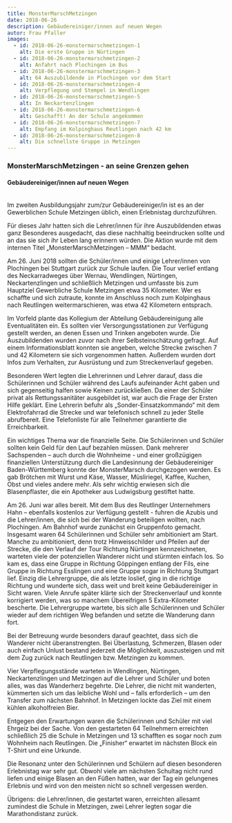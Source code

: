 ```yaml
---
title: MonsterMarschMetzingen
date: 2018-06-26
description: Gebäudereiniger/innen auf neuen Wegen
autor: Frau Pfaller
images:
  - id: 2018-06-26-monstermarschmetzingen-1
    alt: Die erste Gruppe in Nürtingen
  - id: 2018-06-26-monstermarschmetzingen-2
    alt: Anfahrt nach Plochingen im Bus
  - id: 2018-06-26-monstermarschmetzingen-3
    alt: 64 Auszubildende in Plochingen vor dem Start
  - id: 2018-06-26-monstermarschmetzingen-4
    alt: Verpflegung und Stempel in Wendlingen
  - id: 2018-06-26-monstermarschmetzingen-5
    alt: In Neckartenzlingen
  - id: 2018-06-26-monstermarschmetzingen-6
    alt: Geschafft! An der Schule angekommen
  - id: 2018-06-26-monstermarschmetzingen-7
    alt: Empfang im Kolpinghaus Reutlingen nach 42 km
  - id: 2018-06-26-monstermarschmetzingen-8
    alt: Die schnellste Gruppe in Metzingen
---
```

<!--mehr-->
### MonsterMarschMetzingen - an seine Grenzen gehen
#### Gebäudereiniger/innen auf neuen Wegen<br><br>


Im zweiten Ausbildungsjahr zum/zur Gebäudereiniger/in ist es an der Gewerblichen Schule Metzingen üblich, einen Erlebnistag durchzuführen.

Für dieses Jahr hatten sich die Lehrer/innen für ihre Auszubildenden etwas ganz Besonderes ausgedacht, das diese nachhaltig beeindrucken sollte und an das sie sich ihr Leben lang erinnern würden. Die Aktion wurde mit dem internen Titel „MonsterMarschMetzingen – MMM“ bedacht.

Am 26. Juni 2018 sollten die Schüler/innen und einige Lehrer/innen von Plochingen bei Stuttgart zurück zur Schule laufen. Die Tour verlief entlang des Neckarradweges über Wernau, Wendlingen, Nürtingen, Neckartenzlingen und schließlich Metzingen und umfasste bis zum Hauptziel Gewerbliche Schule Metzingen etwa 35 Kilometer. Wer es schaffte und sich zutraute, konnte im Anschluss noch zum Kolpinghaus nach Reutlingen weitermarschieren, was etwa 42 Kilometern entsprach.

Im Vorfeld plante das Kollegium der Abteilung Gebäudereinigung alle Eventualitäten ein. Es sollten vier Versorgungsstationen zur Verfügung gestellt werden, an denen Essen und Trinken angeboten wurde.
Die Auszubildenden wurden zuvor nach ihrer Selbsteinschätzung gefragt. Auf einem Informationsblatt konnten sie angeben, welche Strecke zwischen 7 und 42 Kilometern sie sich vorgenommen hatten. Außerdem wurden dort Infos zum Verhalten, zur Ausrüstung und zum Streckenverlauf gegeben.

Besonderen Wert legten die Lehrerinnen und Lehrer darauf, dass die Schülerinnen und Schüler während des Laufs aufeinander Acht gaben und sich gegenseitig halfen sowie Keinen zurückließen. Da einer der Schüler privat als Rettungssanitäter ausgebildet ist, war auch die Frage der Ersten Hilfe geklärt. Eine Lehrerin befuhr als „Sonder-Einsatzkommando“ mit dem Elektrofahrrad die Strecke und war telefonisch schnell zu jeder Stelle abrufbereit. Eine Telefonliste für alle Teilnehmer garantierte die Erreichbarkeit.

Ein wichtiges Thema war die finanzielle Seite. Die Schülerinnen und Schüler sollten kein Geld für den Lauf bezahlen müssen. Dank mehrerer Sachspenden – auch durch die Wohnheime -  und einer großzügigen finanziellen Unterstützung durch die Landesinnung der Gebäudereiniger Baden-Württemberg konnte der MonsterMarsch durchgezogen werden. Es gab Brötchen mit Wurst und Käse, Wasser, Müsliriegel, Kaffee, Kuchen, Obst und vieles andere mehr. Als sehr wichtig erwiesen sich die Blasenpflaster, die ein Apotheker aus Ludwigsburg gestiftet hatte.

Am 26. Juni war alles bereit. Mit dem Bus des Reutlinger Unternehmers Hahn – ebenfalls kostenlos zur Verfügung gestellt - fuhren die Azubis und die Lehrer/innen, die sich bei der Wanderung beteiligen wollten, nach Plochingen. Am Bahnhof wurde zunächst ein Gruppenfoto gemacht. Insgesamt waren 64 Schülerinnen und Schüler sehr ambitioniert am Start. Manche zu ambitioniert, denn trotz Hinweisschilder und Pfeilen auf der Strecke, die den Verlauf der Tour Richtung Nürtingen kennzeichneten, warteten viele der potenziellen Wanderer nicht und stürmten einfach los. So kam es, dass eine Gruppe in Richtung Göppingen entlang der Fils, eine Gruppe in Richtung Esslingen und eine Gruppe sogar in Richtung Stuttgart lief. Einzig die Lehrergruppe, die als letzte loslief, ging in die richtige Richtung und wunderte sich, dass weit und breit keine Gebäudereiniger in Sicht waren. Viele Anrufe später klärte sich der Streckenverlauf und konnte korrigiert werden, was so manchem Übereifrigen 5 Extra-Kilometer bescherte. Die Lehrergruppe wartete, bis sich alle Schülerinnen und Schüler wieder auf dem richtigen Weg befanden und setzte die Wanderung dann fort.

Bei der Betreuung wurde besonders darauf geachtet, dass sich die Wanderer nicht überanstrengten. Bei Überlastung, Schmerzen, Blasen oder auch einfach Unlust bestand jederzeit die Möglichkeit, auszusteigen und mit dem Zug zurück nach Reutlingen bzw. Metzingen zu kommen.

Vier Verpflegungsstände warteten in Wendlingen, Nürtingen, Neckartenzlingen und Metzingen auf die Lehrer und Schüler und boten alles, was das Wanderherz begehrte. Die Lehrer, die nicht mit wanderten, kümmerten sich um das leibliche Wohl und – falls erforderlich – um den Transfer zum nächsten Bahnhof. In Metzingen lockte das Ziel mit einem kühlen alkoholfreien Bier.

Entgegen den Erwartungen waren die Schülerinnen und Schüler mit viel Ehrgeiz bei der Sache. Von den gestarteten 64 Teilnehmern erreichten schließlich 25 die Schule in Metzingen und 13 schafften es sogar noch zum Wohnheim nach Reutlingen. Die „Finisher“ erwartet im nächsten Block ein T-Shirt und eine Urkunde.

Die Resonanz unter den Schülerinnen und Schülern auf diesen besonderen Erlebnistag war sehr gut. Obwohl viele am nächsten Schultag nicht rund liefen und einige Blasen an den Füßen hatten, war der Tag ein gelungenes Erlebnis und wird von den meisten nicht so schnell vergessen werden.

Übrigens: die Lehrer/innen, die gestartet waren, erreichten allesamt zumindest die Schule in Metzingen, zwei Lehrer legten sogar die Marathondistanz zurück.

